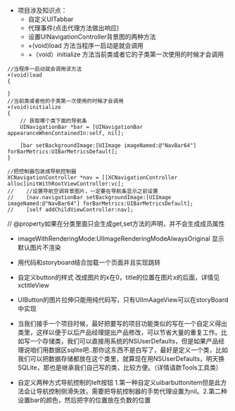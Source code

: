 - 项目涉及知识点：
	- 自定义UITabbar
	- 代理事件(点击代理方法做出响应)
	- 设置UINavigationController背景图的两种方法
	- +(void)load 方法当程序一启动是就会调用
	- +（void）initialize 方法当前类或者它的子类第一次使用的时候才会调用

```
//当程序一启动就会调用该方法
+(void)load
{
    
}
//当前类或者他的子类第一次使用的时候才会调用
+(void)initialize
{
    // 获取哪个类下面的导航条
    UINavigationBar *bar = [UINavigationBar appearanceWhenContainedIn:self, nil];
    
    [bar setBackgroundImage:[UIImage imageNamed:@"NavBar64"] forBarMetrics:UIBarMetricsDefault];
}

//把控制器包装成导航控制器
XCNavigationController *nav = [[XCNavigationController alloc]initWithRootViewController:vc];
//    //设置导航空调背景图片，一定要在导航条显示之前设置
//    [nav.navigationBar setBackgroundImage:[UIImage imageNamed:@"NavBar64"] forBarMetrics:UIBarMetricsDefault];
//    [self addChildViewController:nav];
```

// @property如果在分类里面只会生成get,set方法的声明，并不会生成成员属性

- imageWithRenderingMode:UIImageRenderingModeAlwaysOriginal 显示默认图片不渲染

- 用代码和storyboard结合加载一个页面并且实现跳转

- 自定义button的样式 改成图片的x在0，title的位置在图片x的后面，详情见xctitleView

- UIButton的图片拉伸只能用纯代码写，只有UIImAageView可以在storyBoard中实现

- 当我们接手一个项目时候，最好把要写的项目功能类似的写在一个自定义得出类里，这样以便于以后产品经理提出产品修改，可以节省大量的重复工作。比如写一个存储类，我们可以直接用系统的NSUserDefaults，但是如果产品经理说咱们用数据区sqlite吧..那你这东西不是白写了，最好是定义一个类，比如我们可以把数据存储都放在这个类里，就算现在用NSUserDefaults，明天换SQLite，那也是继承我们自己写的类，比较方便。（详情请款Tools工具类）

- 自定义两种方式导航控制的left按钮 1.第一种自定义uibarbuttonitem但是此方法会让导航控制侧滑失效，需要把导航控制器的手势代理设置为nil。2.第二种设置bar的颜色，然后把字的位置放在负数的位置


